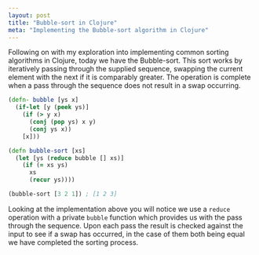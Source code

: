 ```yaml
---
layout: post
title: "Bubble-sort in Clojure"
meta: "Implementing the Bubble-sort algorithm in Clojure"
---
```


Following on with my exploration into implementing common sorting algorithms in Clojure, today we have the Bubble-sort.
This sort works by iteratively passing through the supplied sequence, swapping the current element with the next if it is comparably greater.
The operation is complete when a pass through the sequence does not result in a swap occurring.
<!--more-->

```clojure
(defn- bubble [ys x]
  (if-let [y (peek ys)]
    (if (> y x)
      (conj (pop ys) x y)
      (conj ys x))
    [x]))

(defn bubble-sort [xs]
  (let [ys (reduce bubble [] xs)]
    (if (= xs ys)
      xs
      (recur ys))))

(bubble-sort [3 2 1]) ; [1 2 3]
```

Looking at the implementation above you will notice we use a `reduce` operation with a private `bubble` function which provides us with the pass through the sequence.
Upon each pass the result is checked against the input to see if a swap has occurred, in the case of them both being equal we have completed the sorting process.
